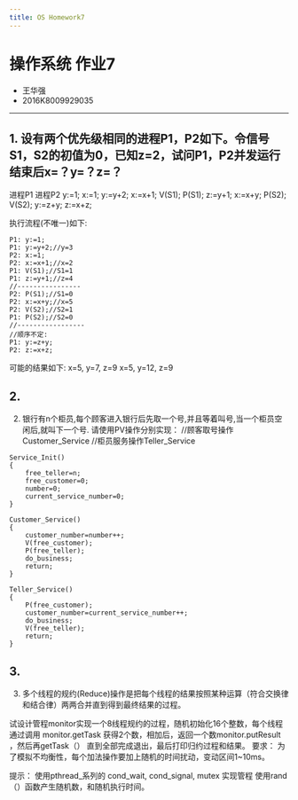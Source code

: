```yaml
---
title: OS Homework7
---
```



# 操作系统 作业7

* 王华强
* 2016K8009929035

***

## 1. 设有两个优先级相同的进程P1，P2如下。令信号S1，S2的初值为0，已知z=2，试问P1，P2并发运行结束后x=？y=？z=？
 
进程P1               进程P2
y:=1;                    x:=1;
y:=y+2;                x:=x+1;
V(S1);                  P(S1);
z:=y+1;                 x:=x+y;
P(S2);                  V(S2);
y:=z+y;                z:=x+z;
 
执行流程(不唯一)如下:
```
P1: y:=1;
P1: y:=y+2;//y=3
P2: x:=1;
P2: x:=x+1;//x=2
P1: V(S1);//S1=1
P1: z:=y+1;//z=4
//----------------
P2: P(S1);//S1=0
P2: x:=x+y;//x=5
P2: V(S2);//S2=1
P1: P(S2);//S2=0
//-----------------
//顺序不定:
P1: y:=z+y; 
P2: z:=x+z;
```

可能的结果如下:
x=5, y=7, z=9
x=5, y=12, z=9

## 2.

2. 银行有n个柜员,每个顾客进入银行后先取一个号,并且等着叫号,当一个柜员空闲后,就叫下一个号.
请使用PV操作分别实现：
//顾客取号操作Customer_Service
//柜员服务操作Teller_Service

```
Service_Init()
{
    free_teller=n;
    free_customer=0;
    number=0;
    current_service_number=0;
}

Customer_Service()
{
    customer_number=number++;
    V(free_customer);
    P(free_teller);
    do_business;
    return;
}

Teller_Service()
{
    P(free_customer);
    customer_number=current_service_number++;
    do_business;
    V(free_teller);
    return;
}
```

## 3.

3. 多个线程的规约(Reduce)操作是把每个线程的结果按照某种运算（符合交换律和结合律）两两合并直到得到最终结果的过程。

试设计管程monitor实现一个8线程规约的过程，随机初始化16个整数，每个线程通过调用 monitor.getTask 获得2个数，相加后，返回一个数monitor.putResult ，然后再getTask（） 直到全部完成退出，最后打印归约过程和结果。
	要求：
 为了模拟不均衡性，每个加法操作要加上随机的时间扰动，变动区间1~10ms。
		 
提示： 使用pthread_系列的 cond_wait, cond_signal, mutex 实现管程
		使用rand（）函数产生随机数，和随机执行时间。

